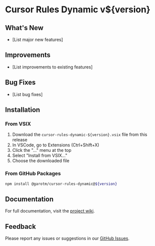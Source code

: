 # Cursor Rules Dynamic v${version}

## What's New

- [List major new features]

## Improvements

- [List improvements to existing features]

## Bug Fixes

- [List bug fixes]

## Installation

### From VSIX

1. Download the `cursor-rules-dynamic-${version}.vsix` file from this release
2. In VSCode, go to Extensions (Ctrl+Shift+X)
3. Click the "..." menu at the top
4. Select "Install from VSIX..."
5. Choose the downloaded file

### From GitHub Packages

```bash
npm install @garotm/cursor-rules-dynamic@${version}
```

## Documentation

For full documentation, visit the [project wiki](https://github.com/garotm/awesome-cursorrules-dynamic/wiki).

## Feedback

Please report any issues or suggestions in our [GitHub Issues](https://github.com/garotm/awesome-cursorrules-dynamic/issues).
